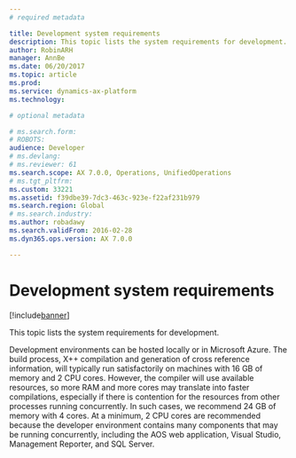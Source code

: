 ```yaml
---
# required metadata

title: Development system requirements
description: This topic lists the system requirements for development.
author: RobinARH
manager: AnnBe
ms.date: 06/20/2017
ms.topic: article
ms.prod: 
ms.service: dynamics-ax-platform
ms.technology: 

# optional metadata

# ms.search.form: 
# ROBOTS: 
audience: Developer
# ms.devlang: 
# ms.reviewer: 61
ms.search.scope: AX 7.0.0, Operations, UnifiedOperations
# ms.tgt_pltfrm: 
ms.custom: 33221
ms.assetid: f39dbe39-7dc3-463c-923e-f22af231b979
ms.search.region: Global
# ms.search.industry: 
ms.author: robadawy
ms.search.validFrom: 2016-02-28
ms.dyn365.ops.version: AX 7.0.0

---
```


# Development system requirements

[!include[banner](../includes/banner.md)]


This topic lists the system requirements for development.

Development environments can be hosted locally or in Microsoft Azure. The build process, X++ compilation and generation of cross reference information, will typically run satisfactorily on machines with 16 GB of memory and 2 CPU cores. However, the compiler will use available resources, so more RAM and more cores may translate into faster compilations, especially if there is contention for the resources from other processes running concurrently. In such cases, we recommend 24 GB of memory with 4 cores. At a minimum, 2 CPU cores are recommended because the developer environment contains many components that may be running concurrently, including the AOS web application, Visual Studio, Management Reporter, and SQL Server.



